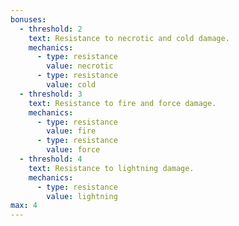 ```yaml
---
bonuses:
  - threshold: 2
    text: Resistance to necrotic and cold damage.
    mechanics:
      - type: resistance
        value: necrotic
      - type: resistance
        value: cold
  - threshold: 3
    text: Resistance to fire and force damage.
    mechanics:
      - type: resistance
        value: fire
      - type: resistance
        value: force
  - threshold: 4
    text: Resistance to lightning damage.
    mechanics:
      - type: resistance
        value: lightning
max: 4
---
```

